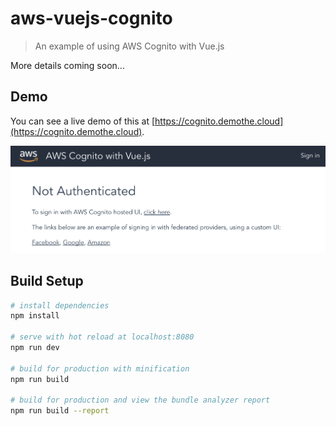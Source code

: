 # aws-vuejs-cognito

> An example of using AWS Cognito with Vue.js

More details coming soon...

## Demo 

You can see a live demo of this at [https://cognito.demothe.cloud](https://cognito.demothe.cloud).

![homepage](src/assets/screenshot-1.png)

## Build Setup

``` bash
# install dependencies
npm install

# serve with hot reload at localhost:8080
npm run dev

# build for production with minification
npm run build

# build for production and view the bundle analyzer report
npm run build --report
```
